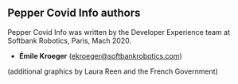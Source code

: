 ## Pepper Covid Info authors

Pepper Covid Info was written by the Developer Experience team at Softbank Robotics, Paris, Mach 2020. 

* **Émile Kroeger** (ekroeger@softbankrobotics.com)

(additional graphics by Laura Reen and the French Government)